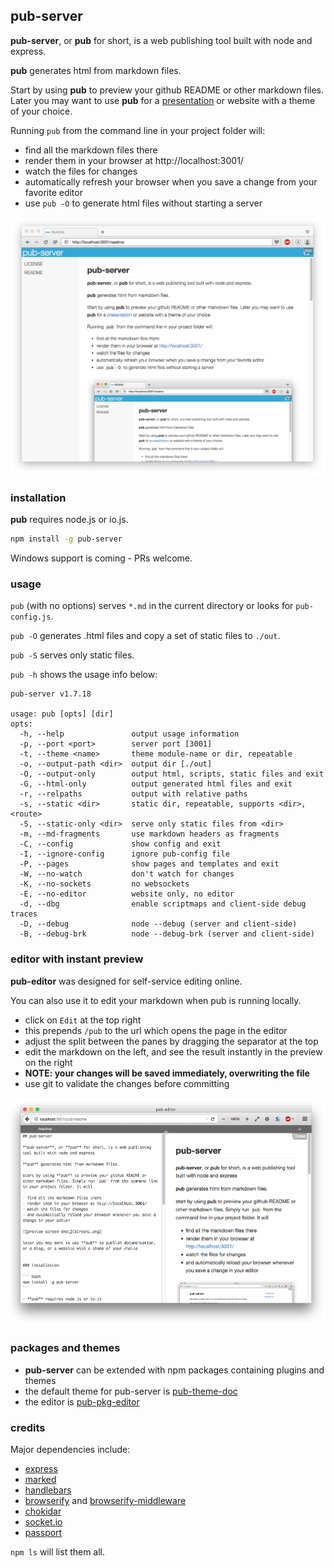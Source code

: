 ## pub-server

**pub-server**, or **pub** for short, is a web publishing tool built with node and express.

**pub** generates html from markdown files.

Start by using **pub** to preview your github README or other markdown files.
Later you may want to use **pub** for a [presentation](https://github.com/jldec/pub-theme-shower-ribbon)
or website with a theme of your choice.

Running `pub` from the command line in your project folder will:

- find all the markdown files there
- render them in your browser at http://localhost:3001/
- watch the files for changes
- automatically refresh your browser when you save a change from your favorite editor
- use `pub -O` to generate html files without starting a server

![preview screen-shot](/images/screen1.png)


### installation

**pub** requires node.js or io.js.

``` bash
npm install -g pub-server
```

Windows support is coming - PRs welcome.


### usage

`pub` (with no options) serves `*.md` in the current directory or looks for `pub-config.js`.

`pub -O` generates .html files and copy a set of static files to `./out`.

`pub -S` serves only static files.

`pub -h` shows the usage info below:

```
pub-server v1.7.18

usage: pub [opts] [dir]
opts:
  -h, --help               output usage information
  -p, --port <port>        server port [3001]
  -t, --theme <name>       theme module-name or dir, repeatable
  -o, --output-path <dir>  output dir [./out]
  -O, --output-only        output html, scripts, static files and exit
  -G, --html-only          output generated html files and exit
  -r, --relpaths           output with relative paths
  -s, --static <dir>       static dir, repeatable, supports <dir>,<route>
  -S, --static-only <dir>  serve only static files from <dir>
  -m, --md-fragments       use markdown headers as fragments
  -C, --config             show config and exit
  -I, --ignore-config      ignore pub-config file
  -P, --pages              show pages and templates and exit
  -W, --no-watch           don't watch for changes
  -K, --no-sockets         no websockets
  -E, --no-editor          website only, no editor
  -d, --dbg                enable scriptmaps and client-side debug traces
  -D, --debug              node --debug (server and client-side)
  -B, --debug-brk          node --debug-brk (server and client-side)
```

### editor with instant preview

**pub-editor** was designed for self-service editing online.

You can also use it to edit your markdown when pub is running locally.

- click on `Edit` at the top right
- this prepends `/pub` to the url which opens the page in the editor
- adjust the split between the panes by dragging the separator at the top
- edit the markdown on the left, and see the result instantly in the preview on the right
- **NOTE: your changes will be saved immediately, overwriting the file**
- use git to validate the changes before committing

![editor screen-shot](/images/screen3.png)


### packages and themes

- **pub-server** can be extended with npm packages containing plugins and themes
- the default theme for pub-server is [pub-theme-doc](https://github.com/jldec/pub-theme-doc)
- the editor is [pub-pkg-editor](https://github.com/jldec/pub-pkg-editor)


### credits

Major dependencies include:

- [express](http://expressjs.com/)
- [marked](https://github.com/chjj/marked)
- [handlebars](http://handlebarsjs.com/)
- [browserify](http://browserify.org/) and [browserify-middleware](https://github.com/ForbesLindesay/browserify-middleware)
- [chokidar](https://www.npmjs.com/package/chokidar)
- [socket.io](http://socket.io/)
- [passport](http://passportjs.org/)

`npm ls` will list them all.
